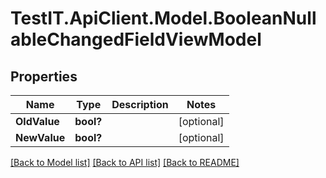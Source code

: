 # TestIT.ApiClient.Model.BooleanNullableChangedFieldViewModel

## Properties

Name | Type | Description | Notes
------------ | ------------- | ------------- | -------------
**OldValue** | **bool?** |  | [optional] 
**NewValue** | **bool?** |  | [optional] 

[[Back to Model list]](../README.md#documentation-for-models) [[Back to API list]](../README.md#documentation-for-api-endpoints) [[Back to README]](../README.md)


